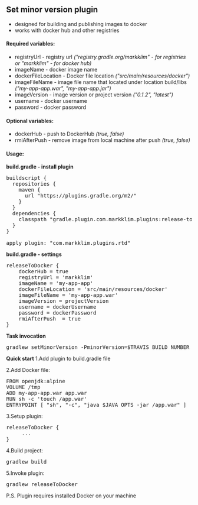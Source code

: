 ## Set minor version plugin
- designed for building and publishing images to docker
- works with docker hub and other registries

#### Required variables:
- registryUrl - registry url _("registry.gradle.org/markklim" - for registries or "markklim" - for docker hub)_
- imageName - docker image name 
- dockerFileLocation - Docker file location _("src/main/resources/docker")_
- imageFileName - image file name that located under location build/libs _("my-app-app.war", "my-app-app.jar")_
- imageVersion - image version or project version _("0.1.2", "latest")_
- username - docker username
- password - docker password

#### Optional variables:
- dockerHub - push to DockerHub _(true, false)_
- rmiAfterPush - remove image from local machine after push _(true, false)_

#### Usage:
**build.gradle - install plugin**
<pre>
buildscript {
  repositories {
    maven {
      url "https://plugins.gradle.org/m2/"
    }
  }
  dependencies {
    classpath "gradle.plugin.com.markklim.plugins:release-to-docker:0.9"
  }
}

apply plugin: "com.markklim.plugins.rtd"
</pre>

**build.gradle - settings**
<pre>
releaseToDocker {
    dockerHub = true
    registryUrl = 'markklim'
    imageName = 'my-app-app'
    dockerFileLocation = 'src/main/resources/docker'
    imageFileName = 'my-app-app.war'
    imageVersion = projectVersion
    username = dockerUsername
    password = dockerPassword
    rmiAfterPush  = true
}
</pre>

**Task invocation**
<pre>
gradlew setMinorVersion -PminorVersion=$TRAVIS_BUILD_NUMBER -PciBranchName=$TRAVIS_BRANCH -PciCredentials=$CREDENTIALS -PciProjectPath=$PROJECT_PATH;
</pre>

**Quick start**
 1.Add plugin to build.gradle file

 2.Add Docker file:
<pre>
FROM openjdk:alpine
VOLUME /tmp
ADD my-app-app.war app.war
RUN sh -c 'touch /app.war'
ENTRYPOINT [ "sh", "-c", "java $JAVA_OPTS -jar /app.war" ]
</pre>

 3.Setup plugin:
<pre>
releaseToDocker {
     ...
}
</pre>

 4.Build project:
<pre>
gradlew build
</pre>

 5.Invoke plugin:
<pre>
gradlew releaseToDocker
</pre>

P.S. Plugin requires installed Docker on your machine 